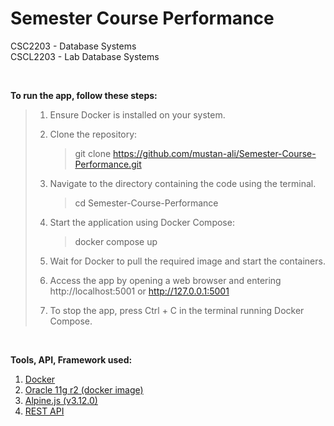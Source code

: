 # Semester Course Performance

CSC2203 - Database Systems  
CSCL2203 - Lab Database Systems

<br>

**To run the app, follow these steps:**
>1. Ensure Docker is installed on your system.
>2. Clone the repository:
>     >git clone https://github.com/mustan-ali/Semester-Course-Performance.git
>3. Navigate to the directory containing the code using the terminal.
>     >cd Semester-Course-Performance
>
>4. Start the application using Docker Compose:
>     >docker compose up
>5. Wait for Docker to pull the required image and start the containers.
>
>6. Access the app by opening a web browser and entering http://localhost:5001 or http://127.0.0.1:5001
>
>7. To stop the app, press Ctrl + C in the terminal running Docker Compose.

</br>

**Tools, API, Framework used:**  
1. [Docker](https://www.docker.com/)
2. [Oracle 11g r2 (docker image)](https://hub.docker.com/r/wnameless/oracle-xe-11g-r2)
3. [Alpine.js (v3.12.0)](https://alpinejs.dev/)
4. [REST API]()
